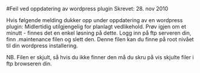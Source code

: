 #Feil ved oppdatering av wordpress plugin
Skrevet: 28. nov 2010

Hvis følgende melding dukker opp under oppdatering av en wordpress plugin: Midlertidig utilgjengelig for planlagt vedlikehold. Prøv igjen om et minutt - finnes det en enkel løsning på dette. Logg inn på ftp serveren din, finn .maintenance filen og slett den. Denne filen kan du finne på root nivået til din wordpress installering.

NB. Filen er skjult, så hvis du ikke finner den må du skru på vis skjulte filer i ftp browseren din.